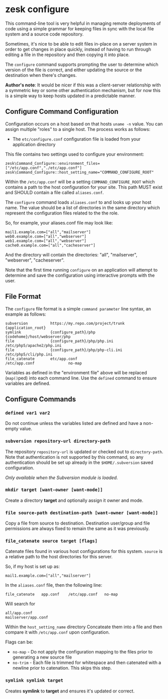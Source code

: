 # zesk configure

This command-line tool is very helpful in managing remote deployments of code using a simple grammar for keeping files in sync with the local file system and a source code repository.

Sometimes, it's nice to be able to edit files in-place on a server system in order to get changes in place quickly, instead of having to run through editing a file in the repository and then copying it into place. 

The `configure` command supports prompting the user to determine which version of the file is correct, and either updating the source or the destination when there's changes.

**Author's note**: It would be nicer if this was a client-server relationship with a symmetric key or some other authentication mechanism, but for now this is a simple way to keep hosts updated in a predictable manner.

## Configure Command Configuration

Configuration occurs on a host based on that hosts `uname -n` value. You can assign multiple "roles" to a single host. The process works as follows:

- The `etc/configure.conf` configuration file is loaded from your application directory

This file contains two settings used to configure your environment:

	zesk\Command_Configure::environment_files=["/etc/app.conf","./etc/app.conf"]
	zesk\Command_Configure::host_setting_name="COMMAND_CONFIGURE_ROOT"

Within the `/etc/app.conf` will be a setting `COMMAND_CONFIGURE_ROOT` which contains a path to the host configuration for your site. This path MUST exist and SHOULD contain a file called `aliases.conf`.

The `configure` command loads `aliases.conf` to and looks up your host name. The value should be a list of directories in the same directory which represent the configuration files related to the the role.

So, for example, your aliases.conf file may look like:

	mail1.example.com=["all","mailserver"]
	web0.example.com=["all","webserver"]
	web1.example.com=["all","webserver"]
	cache0.example.com=["all","cacheserver"]

And the directory will contain the directories: "all", "mailserver", "webserver", "cacheserver".

Note that the first time running `configure` on an application will attempt to determine and save the configuration using interactive prompts with the user.

## File Format

The `configure` file format is a simple `command parameter` line syntax, an example as follows:

	subversion			https://my.repo.com/project/trunk					{application_root}
	symlink				{configure_path}/php								{codehome}/host/webserver/php
	file				{configure_path}/php/php.ini						/etc/php5/apache2/php.ini
	file				{configure_path}/php/php-cli.ini					/etc/php5/cli/php.ini
	file_catenate		etc/app.conf										/etc/app.conf				no-map

Variables as defined in the "environment file" above will be replaced (`map()`ped) into each command line. Use the `defined` command to ensure variables are defined.

## Configure Commands

### `defined var1 var2`

Do not continue unless the variables listed are defined and have a non-empty value.

### `subversion repository-url directory-path`

The repository `repository-url` is updated or checked out to `directory-path`. Note that authentication is not supported by this command, so any authentication should be set up already in the `$HOME/.subversion` saved configuration.

*Only available when the Subversion module is loaded.*

### `mkdir target [want-owner [want-mode]]`

Create a directory **target** and optionally assign it owner and mode.

### `file source-path destination-path [want-owner [want-mode]]`

Copy a file from source to destination. Destination user/group and file permissions are always fixed to remain the same as it was previously.

### `file_catenate source target [flags]`

Catenate files found in various host configurations for this system. `source` is a relative path to the host directories for this server.

So, if my host is set up as:

	mail1.example.com=["all","mailserver"]

In the `aliases.conf` file, then the following line:

	file_catenate	app.conf	/etc/app.conf	no-map
	
Will search for

	all/app.conf
	mailserver/app.conf
	
Within the `host_setting_name` directory Concateate them into a file and then compare it with `/etc/app.conf` upon configuration.

Flags can be:

- `no-map` - Do not apply the configuration mapping to the files prior to generating a new source file
- `no-trim` - Each file is trimmed for whitespace and then catenated with a newline prior to catenation. This skips this step.

### `symlink symlink target`

Creates **symlink** to **target** and ensures it's updated or correct.
 

